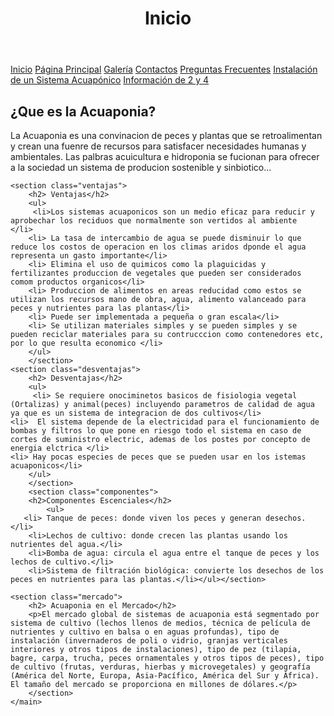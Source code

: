 <!DOCTYPE html>
<html lang="es">
<head>
    <meta charset="UTF-8">
    <title>Inicio</title>
    <link rel="stylesheet" href="style.css">
</head>
<body>
    <header>
        <h1>Inicio</h1>
    </header>
    <nav>
        <a href="Index.html">Inicio</a>
        <a href="PaginaPrincipal.html">Página Principal</a>
        <a href="Galeria.html">Galería</a>
        <a href="Contactos.html">Contactos</a>
        <a href="PreguntasFrecuentes.html">Preguntas Frecuentes</a>
        <a href="ACUASISTEMA.html">Instalación de un Sistema Acuapónico</a>
        <a href="Info2y4.html">Información de 2 y 4</a>
    </nav>
    <main>
        <section class="intro">
        <h2> ¿Que es la Acuaponia?</h2>
        <p> La Acuaponia es una convinacion de peces y plantas que se retroalimentan y crean una fuenre de recursos para satisfacer necesidades humanas y ambientales. Las palbras acuicultura e hidroponia se fucionan para ofrecer a la sociedad un sistema de producion sostenible y sinbiotico... </p>
        </section>
    
    <section class="ventajas">
        <h2> Ventajas</h2>
        <ul>
         <li>Los sistemas acuaponicos son un medio eficaz para reducir y aprobechar los reciduos que normalmente son vertidos al ambiente  </li>
        <li> La tasa de intercambio de agua se puede disminuir lo que reduce los costos de operacion en los climas aridos dponde el agua representa un gasto importante</li>
        <li> Elimina el uso de quimicos como la plaguicidas y fertilizantes produccion de vegetales que pueden ser considerados comom productos organicos</li>
        <li> Produccion de alimentos en areas reducidad como estos se utilizan los recursos mano de obra, agua, alimento valanceado para peces y nutrientes para las plantas</li>
        <li> Puede ser implementada a pequeña o gran escala</li>
        <li> Se utilizan materiales simples y se pueden simples y se pueden reciclar materiales para su contrucccion como contenedores etc, por lo que resulta economico </li>
        </ul>
        </section>
    <section class="desventajas">
        <h2> Desventajas</h2>
        <ul>
         <li> Se requiere onociminetos basicos de fisiologia vegetal (Ortalizas) y animal(peces) incluyendo parametros de calidad de agua ya que es un sistema de integracion de dos cultivos</li>
    <li>  El sistema depende de la electricidad para el funcionamiento de bombas y filtros lo que pone en riesgo todo el sistema en caso de cortes de suministro electric, ademas de los postes por concepto de energia elctrica </li>
    <li> Hay pocas especies de peces que se pueden usar en los istemas acuaponicos</li>
        </ul>
        </section>
        <section class="componentes">
        <h2>Componentes Escenciales</h2>
            <ul>
       <li> Tanque de peces: donde viven los peces y generan desechos.</li>
        <li>Lechos de cultivo: donde crecen las plantas usando los nutrientes del agua.</li>
        <li>Bomba de agua: circula el agua entre el tanque de peces y los lechos de cultivo.</li>
        <li>Sistema de filtración biológica: convierte los desechos de los peces en nutrientes para las plantas.</li></ul></section>
    
    <section class="mercado">
        <h2> Acuaponia en el Mercado</h2>
        <p>El mercado global de sistemas de acuaponia está segmentado por sistema de cultivo (lechos llenos de medios, técnica de película de nutrientes y cultivo en balsa o en aguas profundas), tipo de instalación (invernaderos de poli o vidrio, granjas verticales interiores y otros tipos de instalaciones), tipo de pez (tilapia, bagre, carpa, trucha, peces ornamentales y otros tipos de peces), tipo de cultivo (frutas, verduras, hierbas y microvegetales) y geografía (América del Norte, Europa, Asia-Pacífico, América del Sur y África). El tamaño del mercado se proporciona en millones de dólares.</p>
        </section>
    </main>
</body>
</html>
